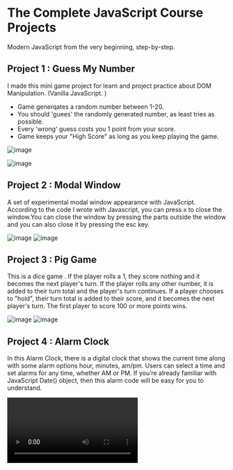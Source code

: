 # The Complete JavaScript Course Projects

Modern JavaScript from the very beginning, step-by-step.

## Project 1 : Guess My Number

I made this mini game project for learn and project practice about DOM Manipulation. (Vanilla JavaScript. )

- Game generqates a random number between 1-20.
- You should 'guees' the randomly generated number, as least tries as possible.
- Every 'wrong' guess costs you 1 point from your score.
- Game keeps your "High Score" as long as you keep playing the game.

![image](https://user-images.githubusercontent.com/110620986/202436957-9560c0e9-717b-49bb-b2be-f49c785e4506.png)

![image](https://user-images.githubusercontent.com/110620986/202437391-aa6fabc6-2b09-4ccc-8386-03d0bbac3ee2.png)

## Project 2 : Modal Window

A set of experimental modal window appearance with JavaScript.
According to the code I wrote with Javascript, you can press x to close the window.You can close the window by pressing the parts outside the window and you can also close it by pressing the esc key.

![image](https://user-images.githubusercontent.com/110620986/202439227-c55612cb-e71d-417d-bf2f-8246756ab29e.png)
![image](https://user-images.githubusercontent.com/110620986/202439290-4780803d-a621-4511-8459-e644744e8648.png)

## Project 3 : Pig Game

This is a dice game .
If the player rolls a 1, they score nothing and it becomes the next player's turn. If the player rolls any other number, it is added to their turn total and the player's turn continues. If a player chooses to "hold", their turn total is added to their score, and it becomes the next player's turn. The first player to score 100 or more points wins.

![image](https://user-images.githubusercontent.com/110620986/202439979-dca9d136-96fc-4d48-8b78-3d9c686eba30.png)
![image](https://user-images.githubusercontent.com/110620986/202440290-f8fae600-a6b8-4052-8982-03e67b37eeb7.png)

## Project 4 : Alarm Clock

In this Alarm Clock, there is a digital clock that shows the current time along with some alarm options hour, minutes, am/pm. Users can select a time and set alarms for any time, whether AM or PM. If you’re already familiar with JavaScript Date() object, then this alarm code will be easy for you to understand.

<video src="https://github.com/gurkanyigitgr/The_Complete_JavaScript_Course_Projects/blob/main/2023-04-11%2016-08-49.mp4" controls>
</video>
